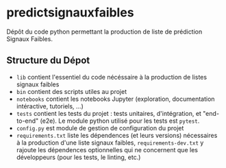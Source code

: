 # predictsignauxfaibles
Dépôt du code python permettant la production de liste de prédiction Signaux Faibles.

## Structure du Dépot

- `lib` contient l'essentiel du code nécéssaire à la production de listes signaux faibles
- `bin` contient des scripts utiles au projet
- `notebooks` contient les notebooks Jupyter (exploration, documentation intéractive, tutoriels, ...)
- `tests` contient les tests du projet : tests unitaires, d'intégration, et "end-to-end" (e2e). Le module python utilisé pour les tests est `pytest`.
- `config.py` est module de gestion de configuration du projet
- `requirements.txt` liste les dépendences (et leurs versions) nécessaires à la production d'une liste signaux faibles, `requirements-dev.txt` y rajoute les dépendences optionnelles qui ne concernent que les développeurs (pour les tests, le linting, etc.)